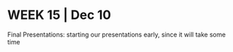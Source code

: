 <h1>WEEK 15 | Dec 10 </h1>
<p>Final Presentations: starting our presentations early, since it will take some time</p>
